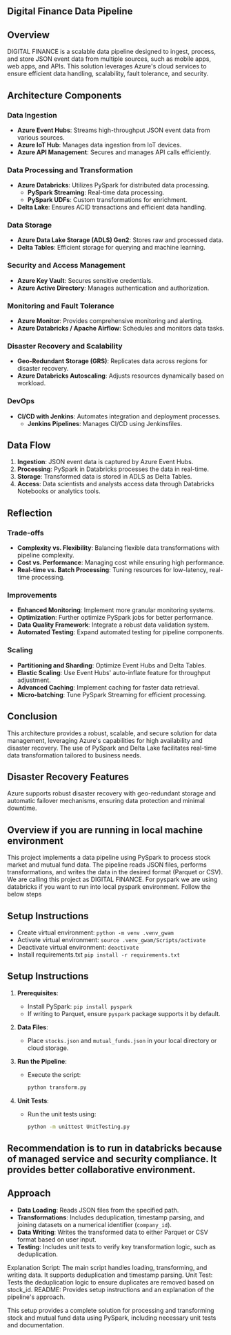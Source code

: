 ## Digital Finance Data Pipeline

## Overview

DIGITAL FINANCE is a scalable data pipeline designed to ingest, process, and store JSON event data from multiple sources, such as mobile apps, web apps, and APIs. This solution leverages Azure's cloud services to ensure efficient data handling, scalability, fault tolerance, and security.

## Architecture Components

### Data Ingestion

- **Azure Event Hubs**: Streams high-throughput JSON event data from various sources.
- **Azure IoT Hub**: Manages data ingestion from IoT devices.
- **Azure API Management**: Secures and manages API calls efficiently.

### Data Processing and Transformation

- **Azure Databricks**: Utilizes PySpark for distributed data processing.
  - **PySpark Streaming**: Real-time data processing.
  - **PySpark UDFs**: Custom transformations for enrichment.
- **Delta Lake**: Ensures ACID transactions and efficient data handling.

### Data Storage

- **Azure Data Lake Storage (ADLS) Gen2**: Stores raw and processed data.
- **Delta Tables**: Efficient storage for querying and machine learning.

### Security and Access Management

- **Azure Key Vault**: Secures sensitive credentials.
- **Azure Active Directory**: Manages authentication and authorization.

### Monitoring and Fault Tolerance

- **Azure Monitor**: Provides comprehensive monitoring and alerting.
- **Azure Databricks / Apache Airflow**: Schedules and monitors data tasks.

### Disaster Recovery and Scalability

- **Geo-Redundant Storage (GRS)**: Replicates data across regions for disaster recovery.
- **Azure Databricks Autoscaling**: Adjusts resources dynamically based on workload.

### DevOps

- **CI/CD with Jenkins**: Automates integration and deployment processes.
  - **Jenkins Pipelines**: Manages CI/CD using Jenkinsfiles.

## Data Flow

1. **Ingestion**: JSON event data is captured by Azure Event Hubs.
2. **Processing**: PySpark in Databricks processes the data in real-time.
3. **Storage**: Transformed data is stored in ADLS as Delta Tables.
4. **Access**: Data scientists and analysts access data through Databricks Notebooks or analytics tools.

## Reflection

### Trade-offs

- **Complexity vs. Flexibility**: Balancing flexible data transformations with pipeline complexity.
- **Cost vs. Performance**: Managing cost while ensuring high performance.
- **Real-time vs. Batch Processing**: Tuning resources for low-latency, real-time processing.

### Improvements

- **Enhanced Monitoring**: Implement more granular monitoring systems.
- **Optimization**: Further optimize PySpark jobs for better performance.
- **Data Quality Framework**: Integrate a robust data validation system.
- **Automated Testing**: Expand automated testing for pipeline components.

### Scaling

- **Partitioning and Sharding**: Optimize Event Hubs and Delta Tables.
- **Elastic Scaling**: Use Event Hubs' auto-inflate feature for throughput adjustment.
- **Advanced Caching**: Implement caching for faster data retrieval.
- **Micro-batching**: Tune PySpark Streaming for efficient processing.

## Conclusion

This architecture provides a robust, scalable, and secure solution for data management, leveraging Azure's capabilities for high availability and disaster recovery. The use of PySpark and Delta Lake facilitates real-time data transformation tailored to business needs.

## Disaster Recovery Features

Azure supports robust disaster recovery with geo-redundant storage and automatic failover mechanisms, ensuring data protection and minimal downtime.

## Overview if you are running in local machine environment

This project implements a data pipeline using PySpark to process stock market and mutual fund data. The pipeline reads JSON files, performs transformations, and writes the data in the desired format (Parquet or CSV). We are calling this project as DIGITAL FINANCE. For pyspark we are using databricks if you want to run into local pyspark environment. Follow the below steps

## Setup Instructions
   - Create virtual environment: `python -m venv .venv_gwam`
   - Activate virtual environment: `source .venv_gwam/Scripts/activate`
   - Deactivate virtual environment: `deactivate`
   - Install requirements.txt `pip install -r requirements.txt`


## Setup Instructions

1. **Prerequisites**:
   - Install PySpark: `pip install pyspark`
   - If writing to Parquet, ensure `pyspark` package supports it by default.
   
2. **Data Files**:
   - Place `stocks.json` and `mutual_funds.json` in your local directory or cloud storage.
   
3. **Run the Pipeline**:
   - Execute the script: 
     ```bash
     python transform.py
     ```

4. **Unit Tests**:
   - Run the unit tests using:
     ```bash
     python -m unittest UnitTesting.py
     ```
## Recommendation is to run in databricks because of managed service and security compliance. It provides better collaborative environment.
## Approach

- **Data Loading**: Reads JSON files from the specified path.
- **Transformations**: Includes deduplication, timestamp parsing, and joining datasets on a numerical identifier (`company_id`).
- **Data Writing**: Writes the transformed data to either Parquet or CSV format based on user input.
- **Testing**: Includes unit tests to verify key transformation logic, such as deduplication.

Explanation
Script: The main script handles loading, transforming, and writing data. It supports deduplication and timestamp parsing.
Unit Test: Tests the deduplication logic to ensure duplicates are removed based on stock_id.
README: Provides setup instructions and an explanation of the pipeline's approach.

This setup provides a complete solution for processing and transforming stock and mutual fund data using PySpark, including necessary unit tests and documentation.
